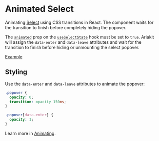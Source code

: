 # Animated Select

<p data-description>
  Animating <a href="/components/select">Select</a> using CSS transitions in React. The component waits for the transition to finish before completely hiding the popover.
</p>

The [`animated`](/api-reference/select-state#animated) prop on the [`useSelectState`](/api-reference/select-state) hook must be set to `true`. Ariakit will assign the `data-enter` and `data-leave` attributes and wait for the transition to finish before hiding or unmounting the select popover.

<a href="./index.tsx" data-playground>Example</a>

## Styling

Use the `data-enter` and `data-leave` attributes to animate the popover:

```css
.popover {
  opacity: 0;
  transition: opacity 150ms;
}

.popover[data-enter] {
  opacity: 1;
}
```

Learn more in [Animating](/guide/animating).
